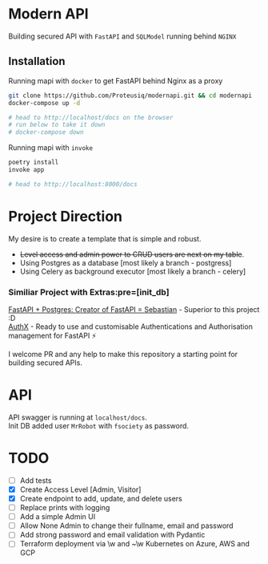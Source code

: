 
# Modern API

Building secured API with `FastAPI` and `SQLModel` running behind `NGINX`




## Installation

Running mapi with `docker` to get FastAPI behind Nginx as a proxy

```bash
git clone https://github.com/Proteusiq/modernapi.git && cd modernapi
docker-compose up -d

# head to http://localhost/docs on the browser
# run below to take it down
# docker-compose down
```

Running mapi with `invoke`

```bash
poetry install
invoke app

# head to http://localhost:8000/docs
```



# Project Direction
My desire is to create a template that is simple and robust.
* ~~Level access and admin power to CRUD users are next on my table~~.
* Using Postgres as a database [most likely a branch - postgress]
* Using Celery as background executor [most likely a branch - celery]

### Similiar Project with Extras:pre=[init_db]
[FastAPI + Postgres: Creator of FastAPI = Sebastian](https://github.com/tiangolo/full-stack-fastapi-postgresql) - Superior to this project :D <br>
[AuthX](https://github.com/yezz123/AuthX) - Ready to use and customisable Authentications and Authorisation management for FastAPI ⚡

I welcome PR and any help to make this repository a starting point for building secured APIs.

# API
API swagger is running at `localhost/docs`. <br>
Init DB added user `MrRobot` with `fsociety` as password.

# TODO
* [ ] Add tests
* [X] Create Access Level [Admin, Visitor]
* [X] Create endpoint to add, update, and delete users
* [ ] Replace prints with logging
* [ ] Add a simple Admin UI
* [ ] Allow None Admin to change their fullname, email and password
* [ ] Add strong password and email validation with Pydantic
* [ ] Terraform deployment via \w and ~\w Kubernetes on Azure, AWS and GCP
